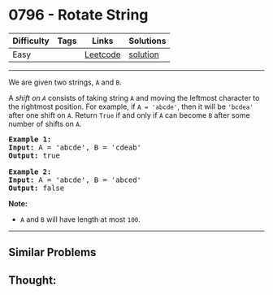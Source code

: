 # 0796 - Rotate String

Difficulty  | Tags | Links | Solutions
----------- | ---- | ----- | -----
Easy |  | [Leetcode](https://leetcode.com/problems/rotate-string) | [solution](https://leetcode.com/problems/rotate-string/solution/)


-----------

<p>We are given two strings, <code>A</code> and <code>B</code>.</p>

<p>A <em>shift on <code>A</code></em> consists of taking string <code>A</code> and moving the leftmost character to the rightmost position. For example, if <code>A = &#39;abcde&#39;</code>, then it will be <code>&#39;bcdea&#39;</code> after one shift on <code>A</code>. Return <code>True</code> if and only if <code>A</code> can become <code>B</code> after some number of shifts on <code>A</code>.</p>

<pre>
<strong>Example 1:</strong>
<strong>Input:</strong> A = &#39;abcde&#39;, B = &#39;cdeab&#39;
<strong>Output:</strong> true

<strong>Example 2:</strong>
<strong>Input:</strong> A = &#39;abcde&#39;, B = &#39;abced&#39;
<strong>Output:</strong> false
</pre>

<p><strong>Note:</strong></p>

<ul>
	<li><code>A</code> and <code>B</code> will have length at most <code>100</code>.</li>
</ul>


-----------


## Similar Problems




## Thought:
